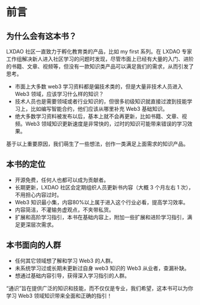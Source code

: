 # 前言

## 为什么会有这本书？
LXDAO 社区一直致力于孵化教育类的产品，比如 my first 系列。在 LXDAO 专家工作组解决新人进入社区学习的问题时发现，尽管市面上已经有大量的入门、进阶的书籍、文章、视频等，但没有一款知识类产品可以满足我们的需求，从而引发了思考。
- 市面上大多数 web3 学习资料都是偏技术类的，但是大量非技术人员进入 Web3 领域，应该学习什么样的知识？
- 技术人员也是需要领域或者行业知识的，但很多初级知识就直接过渡到技能学习上，比如编写智能合约，他们应该从哪里补充 Web3 基础知识。
- 绝大多数学习资料被发布以后，基本上就不会再更新，比如书籍、文章、视频。Web3 领域知识更新速度是非常快的，过时的知识可能带来错误的学习效果。

基于以上重要原因，我们萌生了一些想法，创作一类满足上面需求的知识产品。

## 本书的定位
- 开源免费，任何人也都可以成为贡献者。
- 长期更新，LXDAO 社区会定期组织人员更新书内容（大概 3 个月左右 1 次），不用担心内容过时。
- Web3 知识最小集，内容80%以上属于进入这个行业必看，提高学习效率。
- 内容简洁，不灌输务虚观点，不夹带私货。
- 扩展和高阶学习指引，本书在基础内容上，附加一些扩展和进阶学习指引，满足更深层次需求。

## 本书面向的人群
- 任何其它领域想了解和学习 Web3 的人群。
- 未系统学习过或长期未更新过自身 web3 知识的 Web3 从业者，查漏补缺。
- 想通过基础内容引导，获得深入学习指引的人群。

“通识”旨在提供广泛的知识和技能，而不仅仅是专业，我们希望，这本书可以为你学习 Web3 领域知识带来全面和正确的指引！
